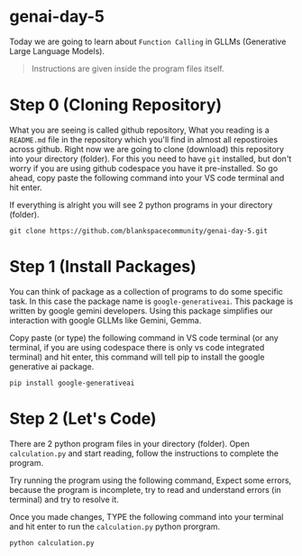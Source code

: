 # genai-day-5
Today we are going to learn about `Function Calling` in GLLMs (Generative Large Language Models).
> Instructions are given inside the program files itself.

# Step 0 (Cloning Repository)
What you are seeing is called github repository, What you reading is a `README.md` file in the repository which you'll find in almost all repostiroies across github. Right now we are going to clone (download) this repository into your directory (folder). For this you need to have `git` installed, but don't worry if you are using github codespace you have it pre-installed. So go ahead, copy paste the following command into your VS code terminal and hit enter.

If everything is alright you will see 2 python programs in your directory (folder).
```
git clone https://github.com/blankspacecommunity/genai-day-5.git
```

# Step 1 (Install Packages)
You can think of package as a collection of programs to do some specific task. In this case the package name is `google-generativeai`. This package is written by google gemini developers. Using this package simplifies our interaction with google GLLMs like Gemini, Gemma.

Copy paste (or type) the following command in VS code terminal (or any terminal, if you are using codespace there is only vs code integrated terminal) and hit enter, this command will tell pip to install the google generative ai package.
```
pip install google-generativeai
```

# Step 2 (Let's Code)
There are 2 python program files in your directory (folder). Open `calculation.py` and start reading, follow the instructions to complete the program.

Try running the program using the following command, Expect some errors, because the program is incomplete, try to read and understand errors (in terminal) and try to resolve it.

Once you made changes, TYPE the following command into your terminal and hit enter to run the `calculation.py` python prorgram.
```
python calculation.py
```
